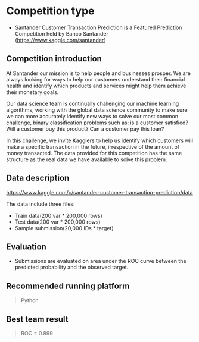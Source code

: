 # Competition type
* Santander Customer Transaction Prediction is a Featured Prediction Competition held by Banco Santander (https://www.kaggle.com/santander)

## Competition introduction 
At Santander our mission is to help people and businesses prosper. We are always looking for ways to help our customers understand their financial health and identify which products and services might help them achieve their monetary goals.

Our data science team is continually challenging our machine learning algorithms, working with the global data science community to make sure we can more accurately identify new ways to solve our most common challenge, binary classification problems such as: is a customer satisfied? Will a customer buy this product? Can a customer pay this loan?

In this challenge, we invite Kagglers to help us identify which customers will make a specific transaction in the future, irrespective of the amount of money transacted. The data provided for this competition has the same structure as the real data we have available to solve this problem.

## Data description 
https://www.kaggle.com/c/santander-customer-transaction-prediction/data

The data include three files: 
- Train data(200 var * 200,000 rows) 
- Test data(200 var * 200,000 rows)
- Sample submission(20,000 IDs * target) 

## Evaluation 
* Submissions are evaluated on area under the ROC curve between the predicted probability and the observed target.

## Recommended running platform
> Python 

## Best team result 
> ROC = 0.899
